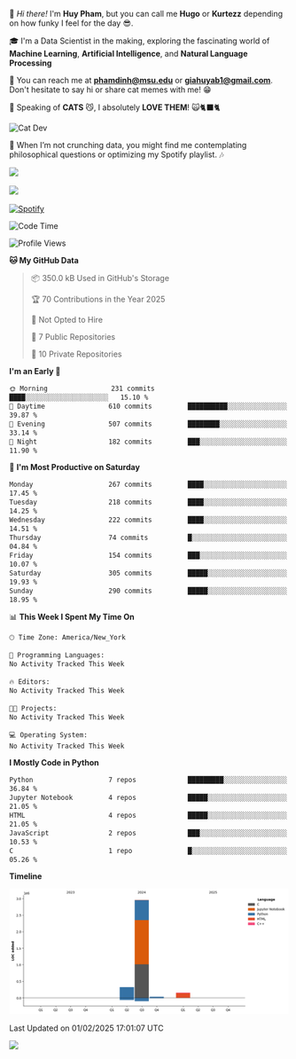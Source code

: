 
👋 *Hi there!* I'm **Huy Pham**, but you can call me **Hugo** or **Kurtezz** depending on how funky I feel for the day 😎.

🎓 I'm a Data Scientist in the making, exploring the fascinating world of **Machine Learning**, **Artificial Intelligence**, and **Natural Language Processing**

📧 You can reach me at **phamdinh@msu.edu** or **giahuyab1@gmail.com**. Don't hesitate to say hi or share cat memes with me! 😁  

🐾 Speaking of **CATS** 😼, I absolutely **LOVE THEM**! 🙀🐈‍⬛🐈

![Cat Dev](https://i.giphy.com/media/v1.Y2lkPTc5MGI3NjExN2RxbWxoaXlkNml5eDkwd3c1c2w4cmw2YWVwZGNpMmIycXJ1eGplNCZlcD12MV9pbnRlcm5hbF9naWZfYnlfaWQmY3Q9Zw/xT9IgIc0lryrxvqVGM/giphy.gif)

🌟 When I’m not crunching data, you might find me contemplating philosophical questions or optimizing my Spotify playlist. 🎶 

![](http://github-profile-summary-cards.vercel.app/api/cards/profile-details?username=phamdinhgiahuy&theme=gotham) 

![](http://github-profile-summary-cards.vercel.app/api/cards/stats?username=phamdinhgiahuy&theme=gotham) 

[![Spotify](https://spotify-github-profile.kittinanx.com/api/view.svg?uid=21qowdvr6qxjcrlpidccekbea&cover_image=false&theme=default&show_offline=false&background_color=067a68&interchange=false&bar_color=00ffff&bar_color_cover=true)](https://open.spotify.com/user/21qowdvr6qxjcrlpidccekbea)

<!--START_SECTION:waka-->
![Code Time](http://img.shields.io/badge/Code%20Time-0%20secs-blue)

![Profile Views](http://img.shields.io/badge/Profile%20Views-0-blue)

**🐱 My GitHub Data** 

> 📦 350.0 kB Used in GitHub's Storage 
 > 
> 🏆 70 Contributions in the Year 2025
 > 
> 🚫 Not Opted to Hire
 > 
> 📜 7 Public Repositories 
 > 
> 🔑 10 Private Repositories 
 > 
**I'm an Early 🐤** 

```text
🌞 Morning                231 commits         ████░░░░░░░░░░░░░░░░░░░░░   15.10 % 
🌆 Daytime                610 commits         ██████████░░░░░░░░░░░░░░░   39.87 % 
🌃 Evening                507 commits         ████████░░░░░░░░░░░░░░░░░   33.14 % 
🌙 Night                  182 commits         ███░░░░░░░░░░░░░░░░░░░░░░   11.90 % 
```
📅 **I'm Most Productive on Saturday** 

```text
Monday                   267 commits         ████░░░░░░░░░░░░░░░░░░░░░   17.45 % 
Tuesday                  218 commits         ████░░░░░░░░░░░░░░░░░░░░░   14.25 % 
Wednesday                222 commits         ████░░░░░░░░░░░░░░░░░░░░░   14.51 % 
Thursday                 74 commits          █░░░░░░░░░░░░░░░░░░░░░░░░   04.84 % 
Friday                   154 commits         ███░░░░░░░░░░░░░░░░░░░░░░   10.07 % 
Saturday                 305 commits         █████░░░░░░░░░░░░░░░░░░░░   19.93 % 
Sunday                   290 commits         █████░░░░░░░░░░░░░░░░░░░░   18.95 % 
```


📊 **This Week I Spent My Time On** 

```text
🕑︎ Time Zone: America/New_York

💬 Programming Languages: 
No Activity Tracked This Week

🔥 Editors: 
No Activity Tracked This Week

🐱‍💻 Projects: 
No Activity Tracked This Week

💻 Operating System: 
No Activity Tracked This Week
```

**I Mostly Code in Python** 

```text
Python                   7 repos             █████████░░░░░░░░░░░░░░░░   36.84 % 
Jupyter Notebook         4 repos             █████░░░░░░░░░░░░░░░░░░░░   21.05 % 
HTML                     4 repos             █████░░░░░░░░░░░░░░░░░░░░   21.05 % 
JavaScript               2 repos             ███░░░░░░░░░░░░░░░░░░░░░░   10.53 % 
C                        1 repo              █░░░░░░░░░░░░░░░░░░░░░░░░   05.26 % 
```



**Timeline**

![Lines of Code chart](https://raw.githubusercontent.com/phamdinhgiahuy/phamdinhgiahuy/main/assets/bar_graph.png)


 Last Updated on 01/02/2025 17:01:07 UTC
<!--END_SECTION:waka-->

![](https://komarev.com/ghpvc/?username=phamdinhgiahuy&style=plastic&abbreviated=true&color=008080)
